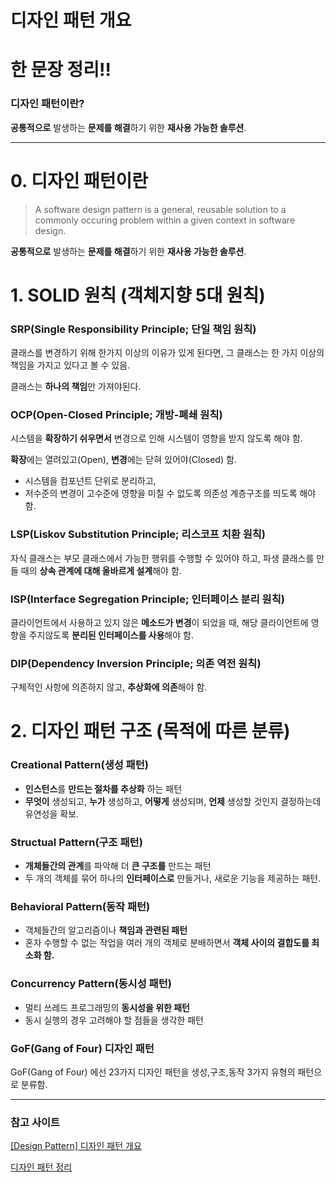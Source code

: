 # 디자인 패턴 개요

# 한 문장 정리‼️

### 디자인 패턴이란?

**공통적으로** 발생하는 **문제를 해결**하기 위한 **재사용 가능한 솔루션**.

---

# 0. 디자인 패턴이란

> A software design pattern is a general, reusable solution to a commonly occuring problem within a given context in software design.

**공통적으로** 발생하는 **문제를 해결**하기 위한 **재사용 가능한 솔루션**.

# 1. SOLID 원칙 (객체지향 5대 원칙)

### SRP(Single Responsibility Principle; 단일 책임 원칙)

클래스를 변경하기 위해 한가지 이상의 이유가 있게 된다면, 그 클래스는 한 가지 이상의 책임을 가지고 있다고 볼 수 있음.

클래스는 **하나의 책임**만 가져야된다.

### OCP(Open-Closed Principle; 개방-폐쇄 원칙)

시스템을 **확장하기 쉬우면서** 변경으로 인해 시스템이 영향을 받지 않도록 해야 함.

**확장**에는 열려있고(Open), **변경**에는 닫혀 있어야(Closed) 함.

- 시스템을 컴포넌트 단위로 분리하고,
- 저수준의 변경이 고수준에 영향을 미칠 수 없도록 의존성 계층구조를 띄도록 해야 함.

### LSP(Liskov Substitution Principle; 리스코프 치환 원칙)

자식 클래스는 부모 클래스에서 가능한 행위를 수행할 수 있어야 하고, 파생 클래스를 만들 때의 **상속 관계에 대해 올바르게 설계**해야 함.

### ISP(Interface Segregation Principle; 인터페이스 분리 원칙)

클라이언트에서 사용하고 있지 않은 **메소드가 변경**이 되었을 때, 해당 클라이언트에 영향을 주지않도록 **분리된 인터페이스를 사용**해야 함.

### DIP(Dependency Inversion Principle; 의존 역전 원칙)

구체적인 사항에 의존하지 않고, **추상화에 의존**해야 함.

# 2. 디자인 패턴 구조 (목적에 따른 분류)

### Creational Pattern(생성 패턴)

- **인스턴스**를 **만드는 절차를 추상화** 하는 패턴
- **무엇이** 생성되고, **누가** 생성하고, **어떻게** 생성되며, **언제** 생성할 것인지 결정하는데 유연성을 확보.

### Structual Pattern(구조 패턴)

- **개체들간의 관계**를 파악해 더 **큰 구조를** 만드는 패턴
- 두 개의 객체를 묶어 하나의 **인터페이스로** 만들거나, 새로운 기능을 제공하는 패턴.

### Behavioral Pattern(동작  패턴)

- 객체들간의 알고리즘이나 **책임과 관련된 패턴**
- 혼자 수행할 수 없는 작업을 여러 개의 객체로 분배하면서 **객체 사이의 결합도를 최소화 함.**

### Concurrency Pattern(동시성 패턴)

- 멀티 쓰레드 프로그래밍의 **동시성을 위한 패턴**
- 동시 실행의 경우 고려해야 할 점들을 생각한 패턴

### GoF(Gang of Four) 디자인 패턴

GoF(Gang of Four) 에선 23가지 디자인 패턴을 생성,구조,동작 3가지 유형의 패턴으로 분류함.

---

### 참고 사이트

[[Design Pattern] 디자인 패턴 개요](https://younghk.github.io/software-engineering/2020-07-06---design-pattern-1/)

[디자인 패턴 정리](https://realzero0.github.io/study/2017/06/12/%EB%94%94%EC%9E%90%EC%9D%B8-%ED%8C%A8%ED%84%B4-%EC%A0%95%EB%A6%AC.html)